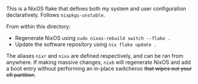 This is a NixOS flake that defines both my system and user configuration declaratively. Follows `nixpkgs-unstable`.

From within this directory:
- Regenerate NixOS using `sudo nixos-rebuild switch --flake .`
- Update the software repository using `nix flake update .`

The aliases `nixr` and `nixu` are defined respectively, and can be ran from anywhere. If making massive changes, `nixb` 
will regenerate NixOS and add a boot entry without performing an in-place switcheroo ~~that wipes out your efi partition~~.
